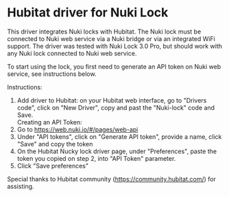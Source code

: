 # Hubitat driver for Nuki Lock

This driver integrates Nuki locks with Hubitat.
The Nuki lock must be connected to Nuki web service via a Nuki bridge or via an integrated WiFi support.
The driver was tested with Nuki Lock 3.0 Pro, but should work with any Nuki lock connected to Nuki web service.

To start using the lock, you first need to generate an API token on Nuki web service, see instructions below.

 Instructions:
  1. Add driver to Hubitat: on your Hubitat web interface, go to "Drivers code", click on "New Driver", copy and past the "Nuki-lock" code and Save.  
 Creating an API Token:
  2. Go to https://web.nuki.io/#/pages/web-api
  3. Under "API tokens", click on "Generate API token", provide a name, click "Save" and copy the token
  4. On the Hubitat Nucky lock driver page, under "Preferences", paste the token you copied on step 2, into "API Token" parameter.
  5. Click "Save preferences"

Special thanks to Hubitat community (https://community.hubitat.com/) for assisting.
